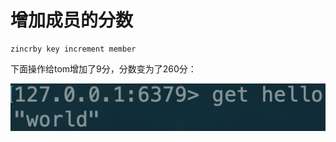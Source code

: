 # 增加成员的分数

```text
zincrby key increment member
```

下面操作给tom增加了9分，分数变为了260分：

![](../../.gitbook/assets/image%20%2837%29.png)

